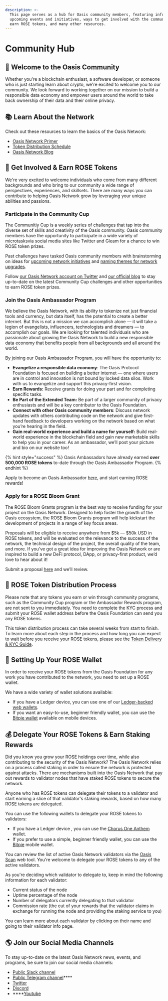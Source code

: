 ```yaml
---
description: >-
  This page serves as a hub for Oasis community members, featuring info about
  upcoming events and initiatives, ways to get involved with the community and
  earn ROSE tokens, and many other resources.
---
```


# Community Hub

## 🎉 Welcome to the Oasis Community

Whether you're a blockchain enthusiast, a software developer, or someone who is just starting learn about crypto, we're excited to welcome you to our community. We look forward to working together on our mission to build a responsible data economy and empower users around the world to take back ownership of their data and their online privacy. 

## 📚 Learn About the Network

Check out these resources to learn the basics of the Oasis Network:

* [Oasis Network Primer](https://docs.oasis.dev/oasis-network-primer/)
* [Token Distribution Schedule](https://docs.oasis.dev/oasis-network-primer/token-metrics-and-distribution)
* [Oasis Network Blog](https://medium.com/oasis-protocol-project%20)

## 🌹 Get Involved & Earn ROSE Tokens

We're very excited to welcome individuals who come from many different backgrounds and who bring to our community a wide range of perspectives, experiences, and skillsets. There are many ways you can contribute to helping Oasis Network grow by leveraging your unique abilities and passions. 

### Participate in the Community Cup

The Communitiy Cup is a weekly series of challenges that tap into the diverse set of skills and creativity of the Oasis community. Oasis community members have the opportunity to participate in a wide variety of microtasksvia social media sites like Twitter and Gleam for a chance to win ROSE token prizes.  
  
Past challenges have tasked Oasis community members with brainstorming on ideas for [upcoming network initiatives](https://medium.com/oasis-protocol-project/the-oasis-community-cup-oasis2021vision-406592b13e90) and [naming themes for network upgrades](https://medium.com/oasis-protocol-project/oasis-community-cup-naming-challenge-9fe23c189bdf).   
  
Follow [our Oasis Network account on Twitter](https://twitter.com/OasisProtocol) and [our official blog](https://medium.com/oasis-protocol-project) to stay up-to-date on the latest Community Cup challenges and other opportunities to earn ROSE token prizes.

### Join the Oasis Ambassador Program

We believe the Oasis Network, with its ability to tokenize not just financial tools and currency, but data itself, has the potential to create a better internet. But this is not a mission we can accomplish alone — it will take a legion of evangelists, influencers, technologists and dreamers — to accomplish our goals. We are looking for talented individuals who are passionate about growing the Oasis Network to build a new responsible data economy that benefits people from all backgrounds and all around the world.   
  
By joining our Oasis Ambassador Program, you will have the opportunity to: 

* **Evangelize a responsible data economy**: The Oasis Protocol Foundation is focused on building a better internet — one where users are in control and innovation is not bound by locked data silos. Work with us to evangelize and support this privacy-first vision.
* **Earn Rewards:** Receive grants for doing your part and for completing specific tasks.
* **Be Part of the Extended Team:** Be part of a larger community of privacy enthusiasts and will be a key contributor to the Oasis Foundation.
* **Connect with other Oasis community members**: Discuss network updates with others contributing code on the network and give first-hand feedback to developers working on the network based on what you’re hearing in the field.
* **Gain real-world experience and build a name for yourself:** Build real-world experience in the blockchain field and gain new marketable skills to help you in your career. As an ambassador, we’ll post your picture and bio on our website too!

{% hint style="success" %}
Oasis Ambassadors have already earned **over 500,000 ROSE tokens** to-date through the Oasis Ambassador Program.
{% endhint %}

Apply to become an Oasis Ambassador [here](https://oasisfoundation.typeform.com/to/C1cDkJxW), and start earning ROSE rewards!

### Apply for a ROSE Bloom Grant

The ROSE Bloom Grants program is the best way to receive funding for your project on the Oasis Network. Designed to help foster the growth of the Oasis ecosystem, the ROSE Bloom Grants program will help kickstart the development of projects in a range of key focus areas.   
  
Proposals will be eligible to receive anywhere from $5k — $50k USD in ROSE tokens, and will be evaluated on the relevance to the success of the network, the technical design of the project, the overall quality of the team, and more. If you’ve got a great idea for improving the Oasis Network or are inspired to build a new DeFi protocol, DApp, or privacy-first product, we’d love to hear about it!   
  
Submit a proposal [here](https://oasisfoundation.typeform.com/to/HtYql2aN) and we’ll review.

## 🏦 ROSE Token Distribution Process

Please note that any tokens you earn or win through community programs, such as the Community Cup program  or the Ambassador Rewards program, are not sent to you immediately. You need to complete the KYC process and submit your ROSE wallet address before the Oasis Foundation can send you any ROSE tokens.   
  
This token distribution process can take several weeks from start to finish. To learn more about each step in the process and how long you can expect to wait before you receive your ROSE tokens, please see the [Token Delivery & KYC Guide](token-delivery-and-kyc.md).

## 📲 Setting Up Your ROSE Wallet

In order to receive your ROSE tokens from the Oasis Foundation for any work you have contributed to the network, you need to set up a ROSE wallet.   
  
We have a wide variety of wallet solutions available:

* If you have a Ledger device, you can use one of our [Ledger-backed web wallets](../manage-tokens/web-wallets.md#ledger-backed-web-wallets). 
* If you want an easy-to-use, beginner friendly wallet, you can use the [Bitpie wallet](../manage-tokens/mobile-wallets/) available on mobile devices. 

## 💰 Delegate Your ROSE Tokens & Earn Staking Rewards

Did you know you grow your ROSE holdings over time, while also contributing to the security of the Oasis Network? The Oasis Network relies on a process called staking in order to ensure the network is protected against attacks. There are mechanisms built into the Oasis Network that pay out rewards to validator nodes that have staked ROSE tokens to secure the network.  
  
Anyone who has ROSE tokens can delegate their tokens to a validator and start earning a slice of that validator's staking rewards, based on how many ROSE tokens are delegated.   
  
You can use the following wallets to delegate your ROSE tokens to validators:

* If you have a Ledger device , you can use the [Chorus One Anthem](https://anthem.chorus.one/) wallet.
* If you prefer to use a simple, beginner friendly wallet, you can use the [Bitpie](https://bitpie.com/) mobile wallet. 

You can review the list of active Oasis Network validators via the [Oasis Scan](https://www.oasisscan.com/validators) web tool. You're welcome to delegate your ROSE tokens to any of the active validators.   
  
As you're deciding which validator to delegate to, keep in mind the following information for each validator:

* Current status of the node
* Uptime percentage of the node
* Number of delegators currently delegating to that validator
* Commission rate \(the cut of your rewards that the validator claims in exchange for running the node and providing the staking service to you\)

You can learn more about each validator by clicking on their name and going to their validator info page. 

## 🌎 Join our Social Media Channels

To stay up-to-date on the latest Oasis Network news, events, and programs, be sure to join our social media channels:

* [Public Slack channel](https://join.slack.com/t/oasiscommunity/shared_invite/enQtNjQ5MTA3NTgyOTkzLWIxNTg1ZWZmOTIwNmQ2MTg1YmU0MzgyMzk3OWM2ZWQ4NTQ0ZDJkNTBmMTdlM2JhODllYjg5YmJkODc2NzgwNTg)
* [Public Telegram channel](https://t.me/oasisprotocolcommunity)\*\*\*\*
* [Twitter](https://twitter.com/OasisProtocol) 
* [Discord](https://discord.gg/RwNTK8t) 
* \*\*\*\*[Youtube](https://www.youtube.com/channel/UC35UFPcZ2F1wjPxhPrSsESQ1:14)  

